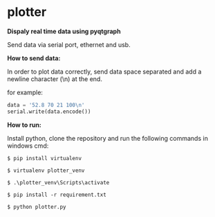 # plotter
**Dispaly real time data using pyqtgraph**

Send data via serial port, ethernet and usb.


**How to send data:**

In order to plot data correctly, send data space separated and add a newline character (\n) at the end.

for example:
```python
data = '52.8 70 21 100\n'
serial.write(data.encode())
```


**How to run:**

Install python, clone the repository and run the following commands in windows cmd:

```
$ pip install virtualenv

$ virtualenv plotter_venv

$ .\plotter_venv\Scripts\activate

$ pip install -r requirement.txt

$ python plotter.py
```
